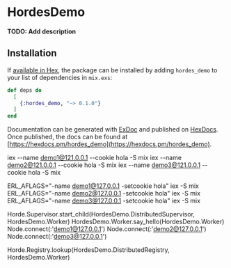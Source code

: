 # HordesDemo

**TODO: Add description**

## Installation

If [available in Hex](https://hex.pm/docs/publish), the package can be installed
by adding `hordes_demo` to your list of dependencies in `mix.exs`:

```elixir
def deps do
  [
    {:hordes_demo, "~> 0.1.0"}
  ]
end
```

Documentation can be generated with [ExDoc](https://github.com/elixir-lang/ex_doc)
and published on [HexDocs](https://hexdocs.pm). Once published, the docs can
be found at [https://hexdocs.pm/hordes_demo](https://hexdocs.pm/hordes_demo).

iex --name demo1@121.0.0.1 --cookie hola -S mix
iex --name demo2@121.0.0.1 --cookie hola -S mix
iex --name demo3@121.0.0.1 --cookie hola -S mix

ERL_AFLAGS="-name demo1@127.0.0.1 -setcookie hola" iex -S mix
ERL_AFLAGS="-name demo2@127.0.0.1 -setcookie hola" iex -S mix
ERL_AFLAGS="-name demo3@127.0.0.1 -setcookie hola" iex -S mix

Horde.Supervisor.start_child(HordesDemo.DistributedSupervisor, HordesDemo.Worker)
HordesDemo.Worker.say_hello(HordesDemo.Worker)
Node.connect(:'demo1@127.0.0.1')
Node.connect(:'demo2@127.0.0.1')
Node.connect(:'demo3@127.0.0.1')

Horde.Registry.lookup(HordesDemo.DistributedRegistry, HordesDemo.Worker)
